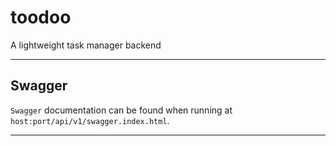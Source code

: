 # toodoo
A lightweight task manager backend

-----

## Swagger

`Swagger` documentation can be found when running at `host:port/api/v1/swagger.index.html`.

-----